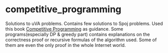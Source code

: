 # competitive_programming
Solutions to uVA problems. Contains few solutions to Spoj problems.
Used this book [Competitive Programming](http://cpbook.net) as guidance.
Some programs(especially DP & greedy part) contains explanations on the correctness proof or recursive formulas of the algorithm used. Some of them are even the only proof in the whole Internet world.
